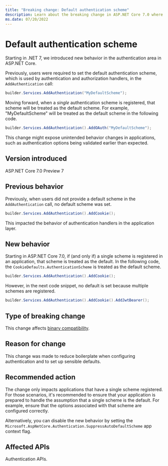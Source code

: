 ```yaml
---
title: "Breaking change: Default authentication scheme"
description: Learn about the breaking change in ASP.NET Core 7.0 where a singly registered authentication scheme will cause it to be used as the default.
ms.date: 07/20/2022
---
```

# Default authentication scheme

Starting in .NET 7, we introduced new behavior in the authentication area in ASP.NET Core.

Previously, users were required to set the default authentication scheme, which is used by authentication and authorization handlers, in the `AddAuthentication` call:

```csharp
builder.Services.AddAuthentication("MyDefaultScheme");
```

Moving forward, when a *single* authentication scheme is registered, that scheme will be treated as the default scheme. For example, "MyDefaultScheme" will be treated as the default scheme in the following code.

```csharp
builder.Services.AddAuthentication().AddOAuth("MyDefaultScheme");
```

This change might expose unintended behavior changes in applications, such as authentication options being validated earlier than expected.

## Version introduced

ASP.NET Core 7.0 Preview 7

## Previous behavior

Previously, when users did not provide a default scheme in the `AddAuthentication` call, no default scheme was set.

```csharp
builder.Services.AddAuthentication().AddCookie();
```

This impacted the behavior of authentication handlers in the application layer.

## New behavior

Starting in ASP.NET Core 7.0, if (and only if) a single scheme is registered in an application, that scheme is treated as the default. In the following code, the `CookieDefaults.AuthenticationScheme` is treated as the default scheme.

```csharp
builder.Services.AddAuthentication().AddCookie();
```

However, in the next code snippet, no default is set because multiple schemes are registered.

```csharp
builder.Services.AddAuthentication().AddCookie().AddJwtBearer();
```

## Type of breaking change

This change affects [binary compatibility](../../categories.md#binary-compatibility).

## Reason for change

This change was made to reduce boilerplate when configuring authentication and to set up sensible defaults.

## Recommended action

The change only impacts applications that have a single scheme registered. For those scenarios, it's recommended to ensure that your application is prepared to handle the assumption that a single scheme is the default. For example, ensure that the options associated with that scheme are configured correctly.

Alternatively, you can disable the new behavior by setting the `Microsoft.AspNetCore.Authentication.SuppressAutoDefaultScheme` app context flag.

## Affected APIs

Authentication APIs.
